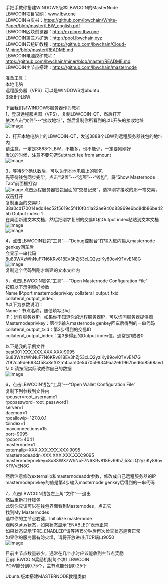 手把手教你搭建WINDOWS版本LBWCOIN的MasterNode  
LBWCOIN项目官网：www.lbw.one  
LBWCOIN白皮书：https://github.com/lbwchain/White-Paper/blob/master/LBW_english.pdf  
LBWCOIN区块浏览器：http://explorer.lbw.one  
LBWCOIN第三方矿池：http://pool.lbwchain.xyz  
LBWCOIN云挖矿教程：https://github.com/lbwchain/Cloud-Mining/blob/master/README.md  
LBWCOIN电脑挖矿教程：https://github.com/lbwchain/miner/blob/master/README.md  
LBWCOIN主节点搭建：https://github.com/lbwchain/masternode  
  
准备工具：  
本地电脑  
远程服务器（VPS）可以是WINDOWS或ubuntu  
3888个LBW  

下面我们以WINDOWS服务器作为教程  
1，登录远程服务器（VPS），复制LBWCOIN-QT，然后打开  
依次点击“文件”---“接收地址”，然后复制你所看到的以L开头的接收地址  
![Image](https://github.com/lbwchain/masternode/blob/master/node1.png)
  
2，打开本地电脑上的LBWCOIN-QT，发送3888个LBW到远程服务器钱包的地址内  
请注意，一定是3888个LBW，不能多，也不能少，一定要刚刚好  
发送的时候，注意不要勾选Subtract fee from amount  
![Image](https://github.com/lbwchain/masternode/blob/master/node2.png)
  
3，等待5个确认数后，可以关闭本地电脑上的钱包  
先等待钱包同步完毕，点击“设置”---“选项”---“钱包”，将“Show Masternode Tab”前面框打钩  
![Image](https://github.com/lbwchain/masternode/blob/master/node3.png)
点击远程服务器钱包里面的“交易记录”，选择刚才接收的那一笔交易，双击打开  
复制里面的交易ID: 
38a0cd170014edd4ec52f5619c5f410f041a22ae940d83969e6bd8db86be425b
Output index: 1  
在桌面新建文本文档，然后把刚才复制的交易ID和Output index粘贴到文本文档  
![Image](https://github.com/lbwchain/masternode/blob/master/node4.png)  
![Image](https://github.com/lbwchain/masternode/blob/master/node5.png)  

  
4，点击LBWCOIN钱包“工具”---“Debug控制台”在输入框内输入masternode genkey回车后  
会显示一串代码8u83WXzWhNuF7N6KRv818Ev3hZj53cLQ2yziKy89ovKf1VvEN8G  
![Image](https://github.com/lbwchain/masternode/blob/master/node6.png)  
复制这个代码到刚才新建的文本文档内  
  
5，点击LBWCOIN钱包“工具”---“Open Masternode Configuration File”  
按照以下示例填好参数  
Name IP:port masternodeprivkey collateral_output_txid collateral_output_index  
#以下为参数说明：  
Name：节点名称，随便填写即可  
IP：远程服务器IP，如果你不知道你的远程服务器IP，可以询问服务器提供商  
Masternodeprivkey：第4步输入masternode genkey回车后得到的一串代码  
collateral_output_txid：第3步得到的交易ID  
collateral_output_index：第3步得到的Output index值，通常是1或者0  

以下是我的示例文件  
best001 XXX.XXX.XXX.XXX:9095 6u83WXzWhNuF7N6KRv818Ev3hZj53cLQ2yziKy89ovKf1VvEN7G 7f92ca9de6934f58a8ef02a14caa10e5470599349aa2e61967bed6d8568aedfa 0
请按照实际改成你自己的数据  
![Image](https://github.com/lbwchain/masternode/blob/master/node7.png)
  
6，点击LBWCOIN钱包“工具”---“Open Wallet Configuration File”  
复制下列参数到文件内  
rpcuser=root_username1  
rpcpassword=root_password1  
server=1  
daemon=1  
rpcallowip=127.0.0.1  
txindex=1  
maxconnections=15  
port=9095  
rpcport=4041  
masternode=1  
externalip=XXX.XXX.XXX.XXX:9095  
masternodeaddr=XXX.XXX.XXX.XXX:9095  
masternodeprivkey=8u83WXzWhNuF7N6KRv818Ev99hZj53cLQ2yziKy89ovKf1VvEN8G  
  
然后注意修改externalip和masternodeaddr参数，修改成自己远程服务器的IP  
masternodeprivkey的值是第4步输入masternode genkey后得到的一串代码  
  
7，点击LBWCOIN钱包左上角“文件”---退出  
然后重新打开钱包  
此刻你应该可以在钱包界面看到Masternodes，点击它  
找到My Masternodes  
选中你的主节点右键，Initialize masternode  
观察Status状态，如果状态显示“ENABLED”表示正常  
如果状态显示“PRE_ENABLED”请等待15分钟后再次检查状态是否正常  
如果你的服务器有防火墙，请将开放进/出TCP端口9050  
![Image](https://github.com/lbwchain/masternode/blob/master/node8.png)
  
目前主节点数量较少，通常在几个小时应该能收到主节点奖励  
目前LBWCOIN奖励机制每个块1 LBWCOIN  
POW能分到0.75个，主节点能分到0.25个  
  
Ubuntu版本搭建MASTERNODE教程类似





